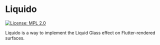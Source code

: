 # Liquido

[![License: MPL 2.0][license_badge]][license_link]

Liquido is a way to implement the Liquid Glass effect on Flutter-rendered surfaces.

[license_badge]: https://img.shields.io/badge/license-MPL-green.svg
[license_link]: https://opensource.org/license/mpl-2-0
